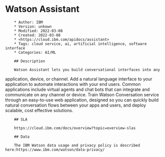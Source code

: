 # Watson Assistant

        * Author: IBM
        * Version: unkown
        * Modified: 2022-03-08
        * Created: 2022-03-08
        * <https://cloud.ibm.com/apidocs/assistant>
        * Tags: cloud service, ai, artificial intelligence, software interface
        * Categories: AI/ML

        ## Description

        Watson Assistant lets you build conversational interfaces into any
application, device, or channel.  Add a natural language interface
to your application to automate interactions with your end
users. Common applications include virtual agents and chat bots that
can integrate and communicate on any channel or device. Train Watson
Conversation service through an easy-to-use web application,
designed so you can quickly build natural conversation flows between
your apps and users, and deploy scalable, cost effective solutions.


        ## SLA

        https://cloud.ibm.com/docs/overview?topic=overview-slas

        ## Data

        The IBM Watson data usage and privacy policy is described here:https://www.ibm.com/watson/data-privacy/
